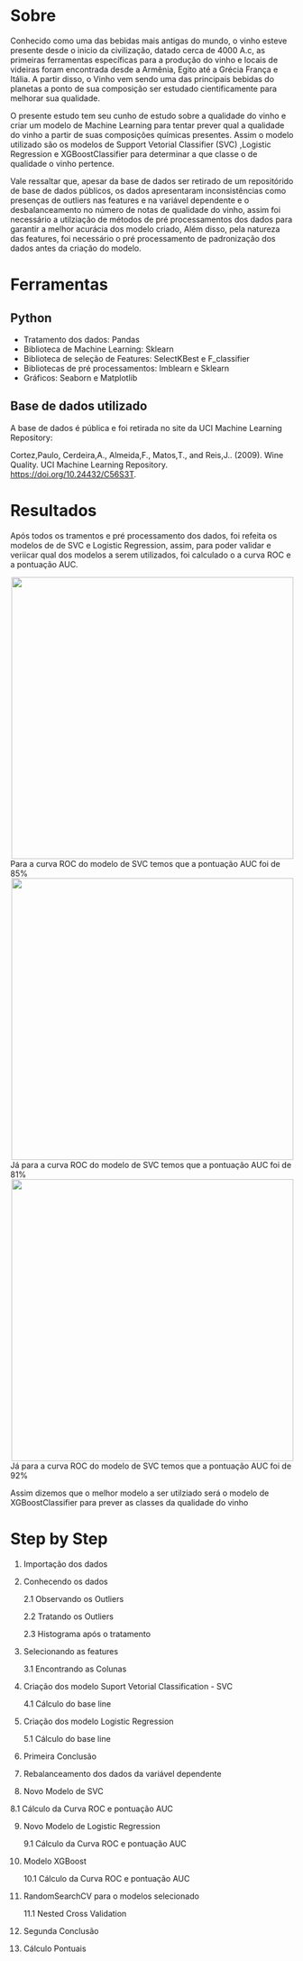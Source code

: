 # Sobre
  Conhecido como uma das bebidas mais antigas do mundo, o vinho esteve presente desde o inicio da civilização,  datado cerca de 4000 A.c, as primeiras ferramentas específicas para a produção do vinho e locais de videiras foram encontrada desde a Armênia, Egito até a Grécia França e Itália. A partir disso, o Vinho vem sendo uma das principais bebidas do planetas a ponto de sua composição ser estudado cientificamente para melhorar sua qualidade.

  O presente estudo tem seu cunho de estudo sobre a qualidade do vinho e criar um modelo de Machine Learning para tentar prever qual a qualidade do vinho a partir de suas composições químicas presentes. Assim o modelo utilizado são os modelos de Support Vetorial Classifier (SVC) ,Logistic Regression e XGBoostClassifier para determinar a que classe o de qualidade o vinho pertence.

  Vale ressaltar que, apesar da base de dados ser retirado de um repositórido de base de dados públicos, os dados apresentaram inconsistências como presenças de outliers nas features e na variável dependente e o desbalanceamento no número de notas de qualidade do vinho, assim foi necessário a utilziação de métodos de pré processamentos dos dados para garantir a melhor acurácia dos modelo criado, Além disso, pela natureza das features, foi necessário o pré processamento de padronização dos dados antes da criação do modelo.

# Ferramentas
## Python
- Tratamento dos dados: Pandas
- Biblioteca de Machine Learning: Sklearn
- Biblioteca de seleção de Features: SelectKBest e F_classifier 
- Bibliotecas de pré processamentos: Imblearn e Sklearn
- Gráficos: Seaborn e Matplotlib

## Base de dados utilizado
  A base de dados é pública e foi retirada no site da UCI Machine Learning Repository:

Cortez,Paulo, Cerdeira,A., Almeida,F., Matos,T., and Reis,J.. (2009). Wine Quality. UCI Machine Learning Repository. https://doi.org/10.24432/C56S3T.

# Resultados
Após todos os tramentos e pré processamento dos dados, foi refeita os modelos de de SVC e Logistic Regression, assim, para poder validar e veriicar qual dos modelos a serem utilizados, foi calculado o a curva ROC e a pontuação AUC.
<div align="center">
<img src="https://github.com/renanwta/Red-Wine/assets/161327900/caf9aec9-482b-4fc0-9037-c08f5ed6d716" width="500px" />
</div>
Para a curva ROC do modelo de SVC temos que a pontuação AUC foi de 85%

<div align="center">
<img src="https://github.com/renanwta/Red-Wine/assets/161327900/c22ff154-8ec6-4518-884e-5093a1bb52c3" width="500px" />
</div>
Já para a curva ROC do modelo de SVC temos que a pontuação AUC foi de 81%


<div align="center">
<img src="https://github.com/user-attachments/assets/8401be45-de5e-4d60-b1c2-7846814a42e0" width="500px" />
</div>
Já para a curva ROC do modelo de SVC temos que a pontuação AUC foi de 92%

Assim dizemos que o melhor modelo a ser utilziado será o modelo de XGBoostClassifier para prever as classes da qualidade do vinho


# Step by Step
1. Importação dos dados
2. Conhecendo os dados

   2.1 Observando os Outliers
   
   2.2 Tratando os Outliers
   
   2.3 Histograma após o tratamento

3. Selecionando as features

   3.1 Encontrando as Colunas

4. Criação dos modelo Suport Vetorial Classification - SVC
   
   4.1 Cálculo do base line
   
5. Criação dos modelo Logistic Regression
   
   5.1 Cálculo do base line

6. Primeira Conclusão
7. Rebalanceamento dos dados da variável dependente
8. Novo Modelo de SVC
   
 8.1 Cálculo da Curva ROC e pontuação AUC
 
9. Novo Modelo de Logistic Regression

    9.1 Cálculo da Curva ROC e pontuação AUC

10. Modelo XGBoost

    10.1 Cálculo da Curva ROC e pontuação AUC

11. RandomSearchCV para o modelos selecionado
    
    11.1 Nested Cross Validation
    
12. Segunda Conclusão
13. Cálculo Pontuais
